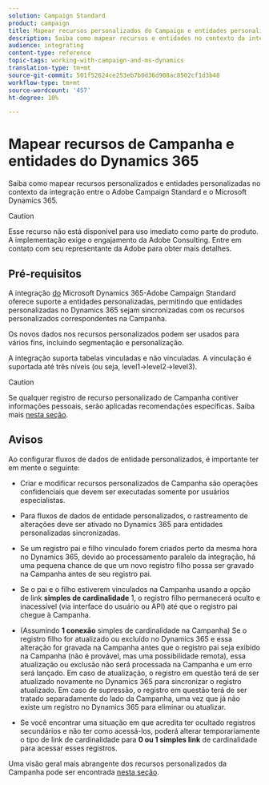 ```yaml
---
solution: Campaign Standard
product: campaign
title: Mapear recursos personalizados do Campaign e entidades personalizadas do Dynamics 365
description: Saiba como mapear recursos e entidades no contexto da integração entre o Adobe Campaign Standard e o Microsoft Dynamics 365.
audience: integrating
content-type: reference
topic-tags: working-with-campaign-and-ms-dynamics
translation-type: tm+mt
source-git-commit: 501f52624ce253eb7b0d36d908ac8502cf1d3b48
workflow-type: tm+mt
source-wordcount: '457'
ht-degree: 10%

---
```



# Mapear recursos de Campanha e entidades do Dynamics 365

Saiba como mapear recursos personalizados e entidades personalizadas no contexto da integração entre o Adobe Campaign Standard e o Microsoft Dynamics 365.

>[!CAUTION]
>
>Esse recurso não está disponível para uso imediato como parte do produto. A implementação exige o engajamento da Adobe Consulting. Entre em contato com seu representante da Adobe para obter mais detalhes.

## Pré-requisitos

A integração [do](../../integrating/using/working-with-campaign-standard-and-microsoft-dynamics-365.md) Microsoft Dynamics 365-Adobe Campaign Standard oferece suporte a entidades personalizadas, permitindo que entidades personalizadas no Dynamics 365 sejam sincronizadas com os recursos personalizados correspondentes na Campanha.

Os novos dados nos recursos personalizados podem ser usados para vários fins, incluindo segmentação e personalização.

A integração suporta tabelas vinculadas e não vinculadas. A vinculação é suportada até três níveis (ou seja, level1->level2->level3).

>[!CAUTION]
>
>Se qualquer registro de recurso personalizado de Campanha contiver informações pessoais, serão aplicadas recomendações específicas. Saiba mais [nesta seção](../../integrating/using/notices-and-recommendations-for-acs-and-ms-dynamics.md#privacy-linked-resources).

## Avisos

Ao configurar fluxos de dados de entidade personalizados, é importante ter em mente o seguinte:

* Criar e modificar recursos personalizados de Campanha são operações confidenciais que devem ser executadas somente por usuários especialistas.
* Para fluxos de dados de entidade personalizados, o rastreamento de alterações deve ser ativado no Dynamics 365 para entidades personalizadas sincronizadas.
* Se um registro pai e filho vinculado forem criados perto da mesma hora no Dynamics 365, devido ao processamento paralelo da integração, há uma pequena chance de que um novo registro filho possa ser gravado na Campanha antes de seu registro pai.

* Se o pai e o filho estiverem vinculados na Campanha usando a opção de link **simples de cardinalidade** 1, o registro filho permanecerá oculto e inacessível (via interface do usuário ou API) até que o registro pai chegue à Campanha.

* (Assumindo **1 conexão** simples de cardinalidade na Campanha) Se o registro filho for atualizado ou excluído no Dynamics 365 e essa alteração for gravada na Campanha antes que o registro pai seja exibido na Campanha (não é provável, mas uma possibilidade remota), essa atualização ou exclusão não será processada na Campanha e um erro será lançado. Em caso de atualização, o registro em questão terá de ser atualizado novamente no Dynamics 365 para sincronizar o registro atualizado. Em caso de supressão, o registro em questão terá de ser tratado separadamente do lado da Campanha, uma vez que já não existe um registro no Dynamics 365 para eliminar ou atualizar.

* Se você encontrar uma situação em que acredita ter ocultado registros secundários e não ter como acessá-los, poderá alterar temporariamente o tipo de link de cardinalidade para **0 ou 1 simples link** de cardinalidade para acessar esses registros.

Uma visão geral mais abrangente dos recursos personalizados da Campanha pode ser encontrada [nesta seção](../../developing/using/key-steps-to-add-a-resource.md).
